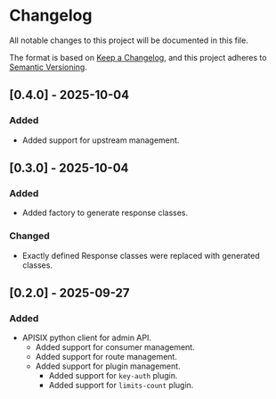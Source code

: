# Changelog

All notable changes to this project will be documented in this file.

The format is based on [Keep a Changelog](https://keepachangelog.com/en/1.1.0/),
and this project adheres to [Semantic Versioning](https://semver.org/spec/v2.0.0.html).

## [0.4.0] - 2025-10-04

### Added

- Added support for upstream management.


## [0.3.0] - 2025-10-04

### Added

- Added factory to generate response classes.

### Changed

- Exactly defined Response classes were replaced with generated classes.


## [0.2.0] - 2025-09-27

### Added

- APISIX python client for admin API.
  - Added support for consumer management.
  - Added support for route management.
  - Added support for plugin management.
    - Added support for `key-auth` plugin.
    - Added support for `limits-count` plugin.


